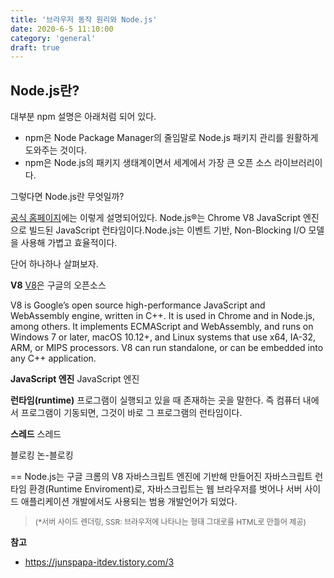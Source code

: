 ```yaml
---
title: '브라우저 동작 원리와 Node.js'
date: 2020-6-5 11:10:00
category: 'general'
draft: true
---
```


## Node.js란?

대부분 npm 설명은 아래처럼 되어 있다.

- npm은 Node Package Manager의 줄임말로 Node.js 패키지 관리를 원활하게 도와주는 것이다.
- npm은 Node.js의 패키지 생태계이면서 세계에서 가장 큰 오픈 소스 라이브러리이다.

그렇다면 Node.js란 무엇일까?

[공식 홈페이지](https://nodejs.org/en/about/)에는 이렇게 설명되어있다.
Node.js®는 Chrome V8 JavaScript 엔진으로 빌드된 JavaScript 런타임이다.Node.js는 이벤트 기반, Non-Blocking I/O 모델을 사용해 가볍고 효율적이다.

단어 하나하나 살펴보자.

**V8**
[V8](https://v8.dev/)은 구글의 오픈소스

V8 is Google’s open source high-performance JavaScript and WebAssembly engine, written in C++. It is used in Chrome and in Node.js, among others. It implements ECMAScript and WebAssembly, and runs on Windows 7 or later, macOS 10.12+, and Linux systems that use x64, IA-32, ARM, or MIPS processors. V8 can run standalone, or can be embedded into any C++ application.

**JavaScript 엔진**
JavaScript 엔진

**런타임(runtime)**
프로그램이 실행되고 있을 때 존재하는 곳을 말한다.
즉 컴퓨터 내에서 프로그램이 기동되면, 그것이 바로 그 프로그램의 런타임이다.

**스레드**
스레드

블로킹
논-블로킹

==
Node.js는 구글 크롬의 V8 자바스크립트 엔진에 기반해 만들어진 자바스크립트 런타임 환경(Runtime Enviroment)로, 자바스크립트는 웹 브라우저를 벗어나 서버 사이드 애플리케이션 개발에서도 사용되는 범용 개발언어가 되었다.

> <span style="font-size: 12px;">(\*서버 사이드 렌더링, SSR: 브라우저에 나타나는 형태 그대로를 HTML로 만들어 제공)</span>

**참고**

- https://junspapa-itdev.tistory.com/3
